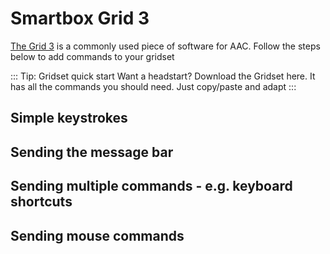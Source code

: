 # Smartbox Grid 3

[The Grid 3](https://thinksmartbox.com/product/grid-3) is a commonly used piece of software for AAC. Follow the steps below to add commands to your gridset

::: Tip: Gridset quick start
Want a headstart? Download the Gridset here. It has all the commands you should need. Just copy/paste and adapt
:::

## Simple keystrokes


## Sending the message bar


## Sending multiple commands - e.g. keyboard shortcuts


## Sending mouse commands

